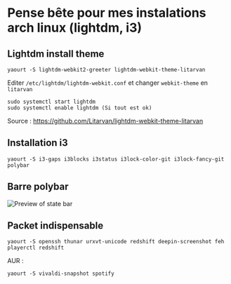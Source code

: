 
# Pense bête pour mes instalations arch linux (lightdm, i3)
## Lightdm install theme

	yaourt -S lightdm-webkit2-greeter lightdm-webkit-theme-litarvan
Editer `/etc/lightdm/lightdm-webkit.conf` et changer `webkit-theme` en `litarvan`

	sudo systemctl start lightdm
	sudo systemctl enable lightdm (Si tout est ok)
Source : https://github.com/Litarvan/lightdm-webkit-theme-litarvan

## Installation i3
	yaourt -S i3-gaps i3blocks i3status i3lock-color-git i3lock-fancy-git polybar
	
## Barre polybar
![Preview of state bar](https://image.ibb.co/dt7Ogw/statebar.png)

## Packet indispensable 
	yaourt -S openssh thunar urxvt-unicode redshift deepin-screenshot feh playerctl redshift
AUR :

	yaourt -S vivaldi-snapshot spotify

